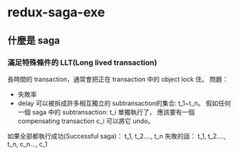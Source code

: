 # redux-saga-exe
## 什麼是 saga
### 滿足特殊條件的 LLT(Long lived transaction)
長時間的 transaction，通常會把正在 transaction 中的 object lock 住。
問題：
- 失敗率
- delay
可以被拆成許多相互獨立的 subtransaction的集合:
t_1~t_n。
假如任何一個 saga 中的 subtransaction: t_i 單獨執行了，
應該要有一個 compensating transaction c_i 可以將它 undo。

如果全部都執行成功(Successful saga)：
t_1, t_2…., t_n
失敗的話：
t_1, t_2…., t_n, c_n…, c_1
